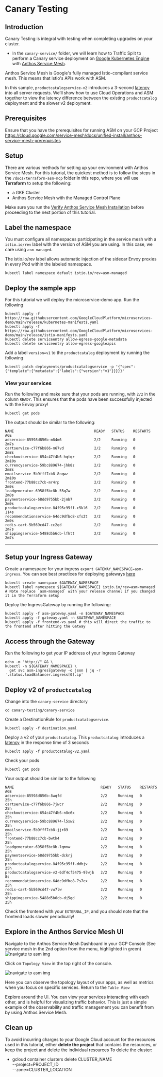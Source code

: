 # Canary Testing 

## Introduction 
Canary Testing is integral with testing when completing upgrades on your cluster.

* In the `canary-service/` folder, we will learn how to Traffic Split to perform a Canary service deployment on [Google Kubernetes Engine](https://cloud.google.com/kubernetes-engine/) with [Anthos Service Mesh](https://cloud.google.com/service-mesh/docs/overview).
<!-- * In `canary-cp`, we will learn how to safely complete a Control Plane Canary upgrade with ASM  -->
Anthos Service Mesh is Google's fully managed Istio-compliant service mesh. This means that Istio's APIs work with ASM.


In this sample, `productcatalogservice-v2` introduces a 3-second
[latency](https://github.com/GoogleCloudPlatform/microservices-demo/tree/main/src/productcatalogservice#latency-injection) into all server requests. We’ll show how to use Cloud Operations and ASM together to
view the latency difference between the existing `productcatalog` deployment and the slower v2 deployment.

## Prerequisites 
Ensure that you have the prerequisites for running ASM on your GCP Project
https://cloud.google.com/service-mesh/docs/unified-install/anthos-service-mesh-prerequisites
## Setup
There are various methods for setting up your environment with Anthos Service Mesh. For this tutorial, the quickest method is to follow the steps in the `/docs/terraform-asm-mcp` folder in this repo, where you will use **Terraform** to setup the following: 
* a GKE Cluster 
* Anthos Service Mesh with the Managed Control Plane

Make sure you run the [Verify Anthos Service Mesh Installation](https://github.com/GoogleCloudPlatform/anthos-service-mesh-samples/tree/main/docs/terraform-asm-mcp#verify-anthos-service-mesh-installation) before proceeding to the next portion of this tutorial.

## Label the namespace
You must configure all namespaces participating in the service mesh with a `istio.io/rev` label with the version of ASM you are using. In this case, we care using `asm-managed`. 

The istio.io/rev label allows automatic injection of the sidecar Envoy proxies in every Pod within the labeled namespace.
```
kubectl label namespace default istio.io/rev=asm-managed
```
## Deploy the sample app 
For this tutorial we will deploy the microservice-demo app. Run the following
```
kubectl apply -f https://raw.githubusercontent.com/GoogleCloudPlatform/microservices-demo/main/release/kubernetes-manifests.yaml
kubectl apply -f https://raw.githubusercontent.com/GoogleCloudPlatform/microservices-demo/main/release/istio-manifests.yaml
kubectl delete serviceentry allow-egress-google-metadata
kubectl delete serviceentry allow-egress-googleapis
```
Add a label `version=v1` to the `productcatalog` deployment by running the following
```
kubectl patch deployments/productcatalogservice -p '{"spec":{"template":{"metadata":{"labels":{"version":"v1"}}}}}'
```
### View your services
Run the following and make sure that your pods are running, with `2/2` in the colunn `READY`. This ensures that the pods have been successfully injected with the Envoy proxy!
```
kubectl get pods
```
The output should be similar to the following: 
```
NAME                                     READY   STATUS    RESTARTS   AGE
adservice-85598d856b-m84m6               2/2     Running   0          2m7s
cartservice-c77f6b866-m67vd              2/2     Running   0          2m8s
checkoutservice-654c47f4b6-hqtqr         2/2     Running   0          2m10s
currencyservice-59bc889674-jhk8z         2/2     Running   0          2m8s
emailservice-5b9fff7cb8-8nqwz            2/2     Running   0          2m10s
frontend-77b88cc7cb-mr4rp                2/2     Running   0          2m9s
loadgenerator-6958f5bc8b-55q7w           2/2     Running   0          2m8s
paymentservice-68dd9755bb-2jmb7          2/2     Running   0          2m9s
productcatalogservice-84f95c95ff-c5kl6   2/2     Running   0          114s
recommendationservice-64dc9dfbc8-xfs2t   2/2     Running   0          2m9s
redis-cart-5b569cd47-cc2qd               2/2     Running   0          2m7s
shippingservice-5488d5b6cb-lfhtt         2/2     Running   0          2m7s
```
---
## Setup your Ingress Gateway

Create a namespace for your ingress `export GATEWAY_NAMESPACE=asm-ingress`. You can see best practices for deploying gateways [here](https://cloud.google.com/service-mesh/docs/gateways)
```
kubeclt create namespace $GATEWAY_NAMESPACE
kubectl label namespace ${GATEWAY_NAMESPACE} istio.io/rev=asm-managed
# Note replace `asm-managed` with your release channel if you changed it in the Terraform setup
```
Deploy the IngressGateway by running the following: 
```
kubeclt apply -f asm-gateway.yaml -n $GATEWAY_NAMESPACE
kubeclt apply -f gateway.yaml -n $GATEWAY_NAMESPACE
kubectl apply -f frontend-vs.yaml # this will direct the traffic to the frontend after hitting the Gatway
```
## Access through the Gateway
Run the following to get your IP address of your Ingress Gateway
```
echo -n "http://" && \
kubectl -n ${GATEWAY_NAMESPACE} \
  get svc asm-ingressgateway -o json | jq -r '.status.loadBalancer.ingress[0].ip'
```
## Deploy v2 of `productcatalog`

Change into the `canary-service` directory
```
cd canary-testing/canary-service
```
Create a DestinationRule for `productcatalogservice`. 
```
kubectl apply -f destination.yaml
```
Deploy a v2 of your `productcatalog`. This `productcatalog` introduces a [latency](canary-service/productcatalog-v2.yaml) in the response time of 3 seconds
```
kubeclt apply -f productcatalog-v2.yaml
```
Check your pods 
```
kubectl get pods
```
Your output should be similar to the following 
```
NAME                                        READY   STATUS    RESTARTS   AGE
adservice-85598d856b-8wqfd                  2/2     Running   0          25h
cartservice-c77f6b866-7jwcr                 2/2     Running   0          25h
checkoutservice-654c47f4b6-n8c6x            2/2     Running   0          25h
currencyservice-59bc889674-l5xw2            2/2     Running   0          25h
emailservice-5b9fff7cb8-jjr89               2/2     Running   0          25h
frontend-77b88cc7cb-bwtk4                   2/2     Running   0          25h
loadgenerator-6958f5bc8b-lqmnw              2/2     Running   0          25h
paymentservice-68dd9755bb-dckrj             2/2     Running   0          25h
productcatalogservice-84f95c95ff-ddhjv      2/2     Running   0          25h
productcatalogservice-v2-6df4cf5475-9lwjb   2/2     Running   0          8s
recommendationservice-64dc9dfbc8-7s7cx      2/2     Running   0          25h
redis-cart-5b569cd47-vw7lw                  2/2     Running   0          25h
shippingservice-5488d5b6cb-dj5gd            2/2     Running   0          25h
```
Check the frontend with your `EXTERNAL_IP`, and you should note that the frontend loads slower periodically!

## Explore in the Anthos Service Mesh UI
Navigate to the Anthos Service Mesh Dashboard in your GCP Console 
(See service mesh in the 2nd option from the menu, highlighted in green)
![navigate to asm img](./canary-service/imgs/navigate-to-asm.png)

Click on `Topology View` in the top right of the console.

![navigate to asm img](./canary-service/imgs/topology.png)

Here you can observe the topology layout of your apps, as well as metrics when you focus on specific services.
Return to the `Table View`

Explore around the UI. You can view your services interacting with each other, and is helpful for visualizing traffic behavior. This is just a simple example of the observability and traffic management you can benefit from by using Anthos Service Mesh.

## Clean up
To avoid incurring charges to your Google Cloud account for the resources used in this tutorial, either **delete the project** that contains the resources, or keep the project and delete the individual resources
To delete the cluster: 
* gcloud container clusters delete CLUSTER_NAME  \
    --project=PROJECT_ID \
    --zone=CLUSTER_LOCATION 
